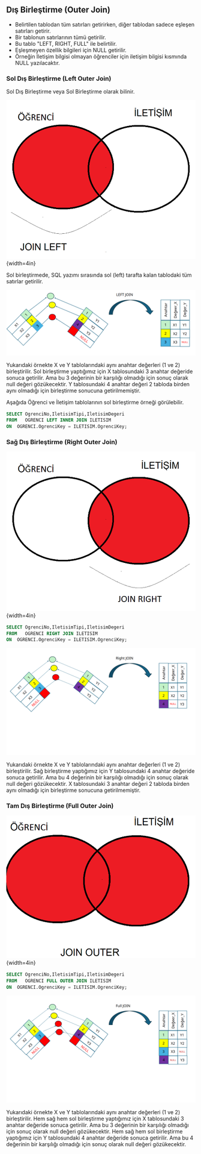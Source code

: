 ## Dış Birleştirme (Outer Join)

- Belirtilen tablodan tüm satırları getirirken, diğer tablodan sadece eşleşen satırları getirir.
- Bir tablonun satırlarının tümü getirilir.
- Bu tablo "LEFT, RIGHT, FULL" ile belirtilir.
- Eşleşmeyen özellik bilgileri için NULL getirilir.
- Örneğin İletişim bilgisi olmayan öğrenciler için iletişim bilgisi kısmında NULL yazılacaktır.

### Sol Dış Birleştirme (Left Outer Join)

Sol Dış Birleştirme veya Sol Birleştirme olarak bilinir.



![Sol Birleştirme Venn diyagram](images/join-left-example1-tr.png){width=4in}

Sol birleştirmede, SQL yazımı sırasında sol (left) tarafta kalan tablodaki tüm satırlar getirilir.


![Sol Birleştirme Satır Örneği](images/join-left.png)


Yukarıdaki örnekte X ve Y tablolarındaki aynı anahtar değerleri (1 ve 2) birleştirilir. 
Sol birleştirme yaptığımız için X tablosundaki 3 anahtar değeride sonuca getirilir.
Ama bu 3 değerinin bir karşılığı olmadığı için sonuç olarak null değeri gözükecektir.
Y tablosundaki 4 anahtar değeri 2 tabloda birden aynı olmadığı için birleştirme sonucuna getirilmemiştir.

Aşağıda Öğrenci ve İletişim tablolarının sol birleştirme örneği görülebilir.

```sql
SELECT OgrenciNo,IletisimTipi,IletisimDegeri
FROM   OGRENCI LEFT INNER JOIN ILETISIM
ON  OGRENCI.OgrenciKey = ILETISIM.OgrenciKey;
```


### Sağ Dış Birleştirme (Right Outer Join)

![Sağ Birleştirme Venn diyagram](images/join-right-example1-tr.png){width=4in}


```sql
SELECT OgrenciNo,IletisimTipi,IletisimDegeri
FROM   OGRENCI RIGHT JOIN ILETISIM
ON  OGRENCI.OgrenciKey = ILETISIM.OgrenciKey;
```

![Sağ Birleştirme Satır Örneği](images/join-right.png)

Yukarıdaki örnekte X ve Y tablolarındaki aynı anahtar değerleri (1 ve 2) birleştirilir. 
Sağ birleştirme yaptığımız için Y tablosundaki 4 anahtar değeride sonuca getirilir.
Ama bu 4 değerinin bir karşılığı olmadığı için sonuç olarak null değeri gözükecektir.
X tablosundaki 3 anahtar değeri 2 tabloda birden aynı olmadığı için birleştirme sonucuna getirilmemiştir.

### Tam Dış Birleştirme (Full Outer Join)

![Tam birleştirme Venn diyagram](images/join-full-outer-example1-tr.png){width=4in}


```sql
SELECT OgrenciNo,IletisimTipi,IletisimDegeri
FROM   OGRENCI FULL OUTER JOIN ILETISIM
ON  OGRENCI.OgrenciKey = ILETISIM.OgrenciKey;
```


![Tam Birleştirme Satır Örneği](images/join-full.png)

Yukarıdaki örnekte X ve Y tablolarındaki aynı anahtar değerleri (1 ve 2) birleştirilir. 
Hem sağ hem sol birleştirme yaptığımız için X tablosundaki 3 anahtar değeride sonuca getirilir.
Ama bu 3 değerinin bir karşılığı olmadığı için sonuç olarak null değeri gözükecektir.
Hem sağ hem sol birleştirme yaptığımız için Y tablosundaki 4 anahtar değeride sonuca getirilir.
Ama bu 4 değerinin bir karşılığı olmadığı için sonuç olarak null değeri gözükecektir.




